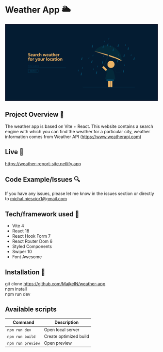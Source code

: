 # Weather App 🌥️

<p align="center">
  <a>
    <img src="./src/assets/screen.png" alt="Home Page">
  </a>
</p>

## Project Overview 🎉

The weather app is based on Vite + React. This website contains a search engine with which you can find the weather for a particular city, weather information comes from Weather API (https://www.weatherapi.com)

## Live 📍

https://weather-report-site.netlify.app

## Code Example/Issues 🔍

If you have any issues, please let me know in the issues section or directly to michal.niescior1@gmail.com

## Tech/framework used 🔧
* Vite 4
* React 18
* React Hook Form 7
* React Router Dom 6
* Styled Components
* Swiper 10
* Font Awesome

## Installation 💾

git clone https://github.com/MajkelN/weather-app <br/>
npm install <br/>
npm run dev

## Available scripts

| Command                   | Description                   |
| ------------------------- | ----------------------------- |
| `npm run dev`             | Open local server             |
| `npm run build`           | Create optimized build        |
| `npm run preview`         | Open preview                  |
